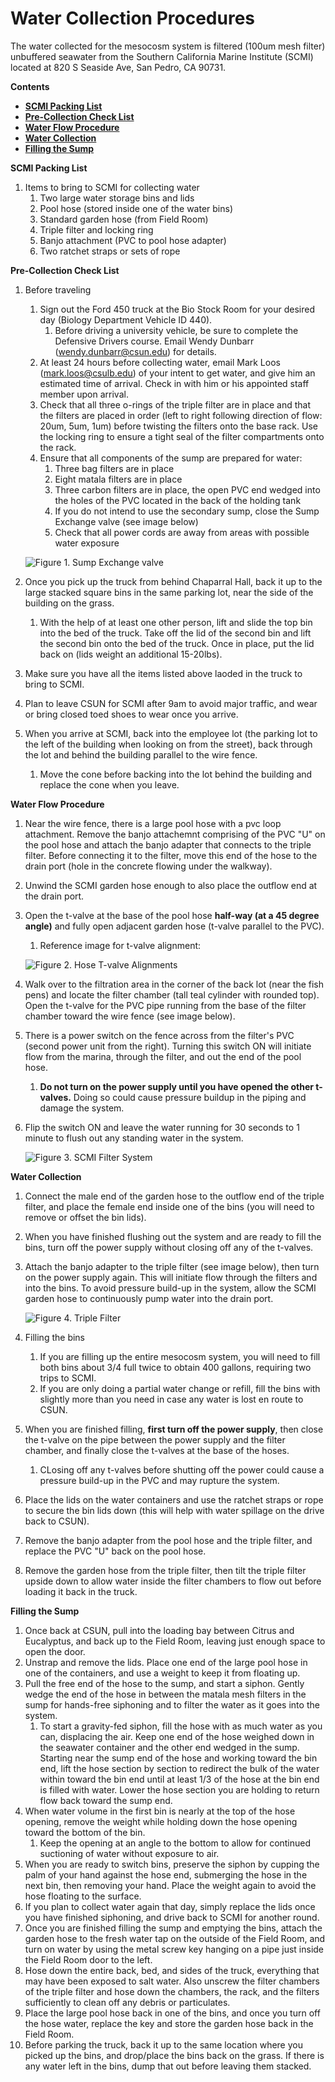 # Water Collection Procedures

The water collected for the mesocosm system is filtered (100um mesh filter) unbuffered seawater from the Southern California Marine Institute (SCMI) located at 820 S Seaside Ave, San Pedro, CA 90731.

**Contents**  
- [**SCMI Packing List**](#packing_list)  
- [**Pre-Collection Check List**](#check_list)  
- [**Water Flow Procedure**](#water_flow)  
- [**Water Collection**](#water_collection)  
- [**Filling the Sump**](#filling_the_sump)  


<a name="packing_list"></a> **SCMI Packing List**  

1. Items to bring to SCMI for collecting water
    1. Two large water storage bins and lids
    1. Pool hose (stored inside one of the water bins)
    1. Standard garden hose (from Field Room)
    1. Triple filter and locking ring
    1. Banjo attachment (PVC to pool hose adapter)
    1. Two ratchet straps or sets of rope

<a name="check_list"></a> **Pre-Collection Check List**  

1. Before traveling
    1. Sign out the Ford 450 truck at the Bio Stock Room for your desired day (Biology Department Vehicle ID 440).
        1. Before driving a university vehicle, be sure to complete the Defensive Drivers course.  Email Wendy Dunbarr (wendy.dunbarr@csun.edu) for details.
    1. At least 24 hours before collecting water, email Mark Loos (mark.loos@csulb.edu) of your intent to get water, and give him an estimated time of arrival. Check in with him or his appointed staff member upon arrival.
    1. Check that all three o-rings of the triple filter are in place and that the filters are placed in order (left to right following direction of flow: 20um, 5um, 1um) before twisting the filters onto the base rack.  Use the locking ring to ensure a tight seal of the filter compartments onto the rack.
    1. Ensure that all components of the sump are prepared for water:
        1. Three bag filters are in place
        1. Eight matala filters are in place
        1. Three carbon filters are in place, the open PVC end wedged into the holes of the PVC located in the back of the holding tank
        1. If you do not intend to use the secondary sump, close the Sump Exchange valve (see image below)
        1. Check that all power cords are away from areas with possible water exposure
    
    ![Figure 1. Sump Exchange valve](images/Pump_Valve.png)
                
1. Once you pick up the truck from behind Chaparral Hall, back it up to the large stacked square bins in the same parking lot, near the side of the building on the grass.
    1. With the help of at least one other person, lift and slide the top bin into the bed of the truck.  Take off the lid of the second bin and lift the second bin onto the bed of the truck. Once in place, put the lid back on (lids weight an additional 15-20lbs).
1. Make sure you have all the items listed above laoded in the truck to bring to SCMI.
1. Plan to leave CSUN for SCMI after 9am to avoid major traffic, and wear or bring closed toed shoes to wear once you arrive.
1. When you arrive at SCMI, back into the employee lot (the parking lot to the left of the building when looking on from the street), back through the lot and behind the building parallel to the wire fence.
    1. Move the cone before backing into the lot behind the building and replace the cone when you leave.

<a name=water_flow></a> **Water Flow Procedure**  

1. Near the wire fence, there is a large pool hose with a pvc loop attachment. Remove the banjo attachemnt comprising of the PVC "U" on the pool hose and attach the banjo adapter that connects to the triple filter. Before connecting it to the filter, move this end of the hose to the drain port (hole in the concrete flowing under the walkway).
1. Unwind the SCMI garden hose enough to also place the outflow end at the drain port.
1. Open the t-valve at the base of the pool hose **half-way (at a 45 degree angle)** and fully open adjacent garden hose (t-valve parallel to the PVC).
    1. Reference image for t-valve alignment:
    
    ![Figure 2. Hose T-valve Alignments](images/SCMI_hose_valves.png)  
    
1. Walk over to the filtration area in the corner of the back lot (near the fish pens) and locate the filter chamber (tall teal cylinder with rounded top).  Open the t-valve for the PVC pipe running from the base of the filter chamber toward the wire fence (see image below).
1. There is a power switch on the fence across from the filter's PVC (second power unit from the right). Turning this switch ON will initiate flow from the marina, through the filter, and out the end of the pool hose.
    1. **Do not turn on the power supply until you have opened the other t-valves.** Doing so could cause pressure buildup in the piping and damage the system.
1. Flip the switch ON and leave the water running for 30 seconds to 1 minute to flush out any standing water in the system.

    ![Figure 3. SCMI Filter System](images/SCMI_filter_pvc.png)  

<a name=water_collection></a> **Water Collection**  

1. Connect the male end of the garden hose to the outflow end of the triple filter, and place the female end inside one of the bins (you will need to remove or offset the bin lids).
1. When you have finished flushing out the system and are ready to fill the bins, turn off the power supply without closing off any of the t-valves.
1. Attach the banjo adapter to the triple filter (see image below), then turn on the power supply again.  This will initiate flow through the filters and into the bins.  To avoid pressure build-up in the system, allow the SCMI garden hose to continuously pump water into the drain port.

    ![Figure 4. Triple Filter](images/Triple_filter.png)  

1. Filling the bins
    1. If you are filling up the entire mesocosm system, you will need to fill both bins about 3/4 full twice to obtain 400 gallons, requiring two trips to SCMI.
    1. If you are only doing a partial water change or refill, fill the bins with slightly more than you need in case any water is lost en route to CSUN.
1. When you are finished filling, **first turn off the power supply**, then close the t-valve on the pipe between the power supply and the filter chamber, and finally close the t-valves at the base of the hoses.
    1. CLosing off any t-valves before shutting off the power could cause a pressure build-up in the PVC and may rupture the system.
1. Place the lids on the water containers and use the ratchet straps or rope to secure the bin lids down (this will help with water spillage on the drive back to CSUN).
1. Remove the banjo adapter from the pool hose and the triple filter, and replace the PVC "U" back on the pool hose.
1. Remove the garden hose from the triple filter, then tilt the triple filter upside down to allow water inside the filter chambers to flow out before loading it back in the truck.

<a name="filling_the_sump"></a> **Filling the Sump**  

1. Once back at CSUN, pull into the loading bay between Citrus and Eucalyptus, and back up to the Field Room, leaving just enough space to open the door.
1. Unstrap and remove the lids.  Place one end of the large pool hose in one of the containers, and use a weight to keep it from floating up.
1. Pull the free end of the hose to the sump, and start a siphon.  Gently wedge the end of the hose in between the matala mesh filters in the sump for hands-free siphoning and to filter the water as it goes into the system.
    1. To start a gravity-fed siphon, fill the hose with as much water as you can, displacing the air. Keep one end of the hose weighed down in the seawater container and the other end wedged in the sump. Starting near the sump end of the hose and working toward the bin end, lift the hose section by section to redirect the bulk of the water within toward the bin end until at least 1/3 of the hose at the bin end is filled with water. Lower the hose section you are holding to return flow back toward the sump end.
1. When water volume in the first bin is nearly at the top of the hose opening, remove the weight while holding down the hose opening toward the bottom of the bin.
    1. Keep the opening at an angle to the bottom to allow for continued suctioning of water without exposure to air.
1. When you are ready to switch bins, preserve the siphon by cupping the palm of your hand against the hose end, submerging the hose in the next bin, then removing your hand.  Place the weight again to avoid the hose floating to the surface.
1. If you plan to collect water again that day, simply replace the lids once you have finished siphoning, and drive back to SCMI for another round.
1. Once you are finished filling the sump and emptying the bins, attach the garden hose to the fresh water tap on the outside of the Field Room, and turn on water by using the metal screw key hanging on a pipe just inside the Field Room door to the left.
1. Hose down the entire back, bed, and sides of the truck, everything that may have been exposed to salt water. Also unscrew the filter chambers of the triple filter and hose down the chambers, the rack, and the filters sufficiently to clean off any debris or particulates.
1. Place the large pool hose back in one of the bins, and once you turn off the hose water, replace the key and store the garden hose back in the Field Room.
1. Before parking the truck, back it up to the same location where you picked up the bins, and drop/place the bins back on the grass.  If there is any water left in the bins, dump that out before leaving them stacked.
